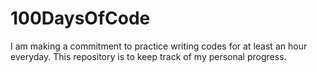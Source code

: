 # 100DaysOfCode
I am making a commitment to practice writing codes for at least an hour everyday.
This repository is to keep track of my personal progress.
